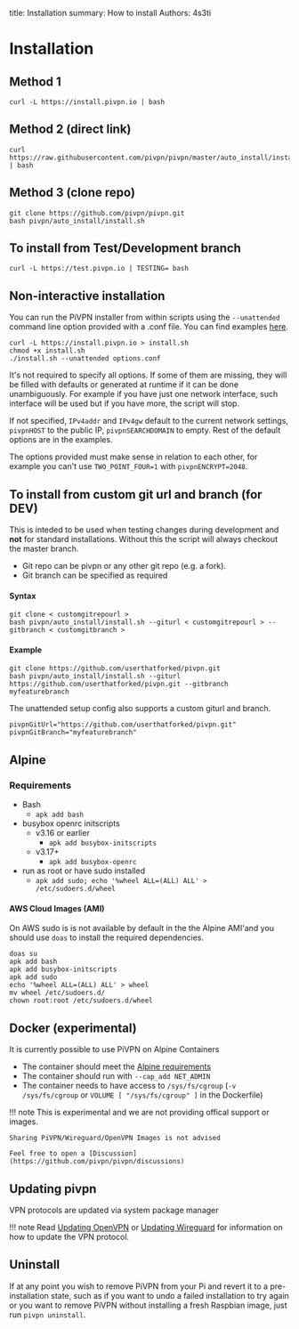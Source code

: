 title: Installation
summary: How to install
Authors: 4s3ti


# Installation

## Method 1
```Shell
curl -L https://install.pivpn.io | bash
```

## Method 2 (direct link)
```Shell
curl https://raw.githubusercontent.com/pivpn/pivpn/master/auto_install/install.sh | bash
```

## Method 3 (clone repo)
```Shell
git clone https://github.com/pivpn/pivpn.git
bash pivpn/auto_install/install.sh
```

## To install from Test/Development branch

`curl -L https://test.pivpn.io | TESTING= bash`


## Non-interactive installation

You can run the PiVPN installer from within scripts using the `--unattended` command line option provided with a .conf file. You can find examples [here](https://github.com/pivpn/pivpn/tree/master/examples).

```
curl -L https://install.pivpn.io > install.sh
chmod +x install.sh
./install.sh --unattended options.conf
```

It's not required to specify all options. If some of them are missing, they will be filled with defaults or generated at runtime if it can be done unambiguously. For example if you have just one network interface, such interface will be used but if you have more, the script will stop.

If not specified, `IPv4addr` and `IPv4gw` default to the current network settings, `pivpnHOST` to the public IP, `pivpnSEARCHDOMAIN` to empty. Rest of the default options are in the examples.

The options provided must make sense in relation to each other, for example you can't use `TWO_POINT_FOUR=1` with `pivpnENCRYPT=2048`.

## To install from custom git url and branch (for DEV)

This is inteded to be used when testing changes during
development and **not** for standard installations.
Without this the script will always checkout the master branch.

- Git repo can be pivpn or any other git repo (e.g. a fork).
- Git branch can be specified as required

#### Syntax

```shell
git clone < customgitrepourl >
bash pivpn/auto_install/install.sh --giturl < customgitrepourl > --gitbranch < customgitbranch >
```

#### Example
```shell
git clone https://github.com/userthatforked/pivpn.git
bash pivpn/auto_install/install.sh --giturl https://github.com/userthatforked/pivpn.git --gitbranch myfeaturebranch
```

The unattended setup config also supports a custom giturl and branch.

```shell
pivpnGitUrl="https://github.com/userthatforked/pivpn.git"
pivpnGitBranch="myfeaturebranch"
```

## Alpine

### Requirements

* Bash 
    * `apk add bash`
* busybox openrc initscripts
    * v3.16 or earlier
        * `apk add busybox-initscripts`
    * v3.17+
        * `apk add busybox-openrc`
* run as root or have sudo installed 
    * `apk add sudo; echo '%wheel ALL=(ALL) ALL' > /etc/sudoers.d/wheel`

#### AWS Cloud Images (AMI)

On AWS sudo is is not available by default in the the Alpine AMI'and you should use `doas` to install the required dependencies. 

```
doas su
apk add bash
apk add busybox-initscripts
apk add sudo
echo '%wheel ALL=(ALL) ALL' > wheel
mv wheel /etc/sudoers.d/
chown root:root /etc/sudoers.d/wheel
```

## Docker (experimental)

It is currently possible to use PiVPN on Alpine Containers

* The container should meet the [Alpine requirements](#alpine)
* The container should run with `--cap_add NET_ADMIN` 
* The container needs to have access to `/sys/fs/cgroup` (`-v /sys/fs/cgroup` or `VOLUME [ "/sys/fs/cgroup" ]` in the Dockerfile)

!!! note
    This is experimental and we are not providing offical support or images.

    Sharing PiVPN/Wireguard/OpenVPN Images is not advised
    
    Feel free to open a [Discussion](https://github.com/pivpn/pivpn/discussions)
    
## Updating pivpn

VPN protocols are updated via system package manager

!!! note
    Read [Updating OpenVPN](openvpn.md#updating-openvpn) or [Updating Wireguard](wireguard.md#updating-wireguard) for information on how to update the VPN protocol.

## Uninstall

If at any point you wish to remove PiVPN from your Pi and revert it to a pre-installation state, such as if you want to undo a failed installation to try again or you want to remove PiVPN without installing a fresh Raspbian image, just run `pivpn uninstall`.
